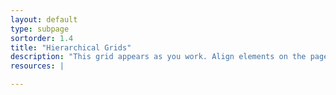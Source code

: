 ```yaml
---
layout: default
type: subpage
sortorder: 1.4
title: "Hierarchical Grids"
description: "This grid appears as you work. Align elements on the page relative to each other."
resources: |

---
```

